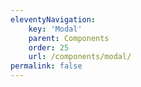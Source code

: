 ```yaml
---
eleventyNavigation:
    key: 'Modal'
    parent: Components
    order: 25
    url: /components/modal/
permalink: false
---
```

